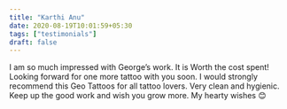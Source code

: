 ```yaml
---
title: "Karthi Anu"
date: 2020-08-19T10:01:59+05:30
tags: ["testimonials"]
draft: false
---
```


I am so much impressed with George’s work. It is Worth the cost spent! Looking forward for one more tattoo with you soon. I would strongly recommend this Geo Tattoos for all tattoo lovers. Very clean and hygienic. Keep up the good work and wish you grow more. My hearty wishes 😊
